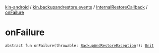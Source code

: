[kin-android](../../index.md) / [kin.backupandrestore.events](../index.md) / [InternalRestoreCallback](index.md) / [onFailure](./on-failure.md)

# onFailure

`abstract fun onFailure(throwable: `[`BackupAndRestoreException`](../../kin.backupandrestore.exception/-backup-and-restore-exception/index.md)`!): `[`Unit`](https://kotlinlang.org/api/latest/jvm/stdlib/kotlin/-unit/index.html)